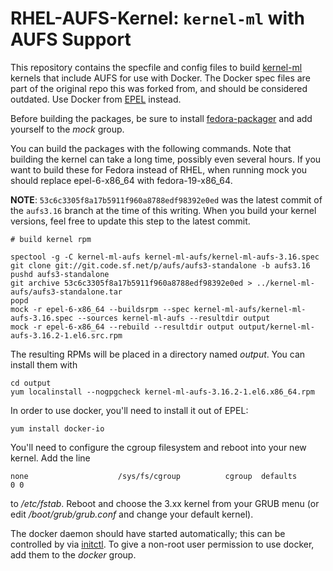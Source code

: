 RHEL-AUFS-Kernel: `kernel-ml` with AUFS Support
=============================================================================

This repository contains the specfile and config files to build [kernel-ml](http://elrepo.org/tiki/kernel-ml) kernels that include AUFS for use with Docker. The Docker spec files are part of the original repo this was forked from, and should be considered outdated. Use Docker from [EPEL](https://admin.fedoraproject.org/pkgdb/acls/name/docker-io) instead.

Before building the packages, be sure to install [fedora-packager](https://dl.fedoraproject.org/pub/epel/6/x86_64/repoview/fedora-packager.html) and add yourself to the _mock_ group.

You can build the packages with the following commands. Note that building the kernel can take a long time, possibly even several hours. If you want to build these for Fedora instead of RHEL, when running mock you should replace epel-6-x86\_64 with fedora-19-x86\_64. 

**NOTE**: `53c6c3305f8a17b5911f960a8788edf98392e0ed` was the latest commit of the `aufs3.16` branch at the time of this writing. When you build your kernel versions, feel free to update this step to the latest commit.

    # build kernel rpm

    spectool -g -C kernel-ml-aufs kernel-ml-aufs/kernel-ml-aufs-3.16.spec
    git clone git://git.code.sf.net/p/aufs/aufs3-standalone -b aufs3.16
    pushd aufs3-standalone
    git archive 53c6c3305f8a17b5911f960a8788edf98392e0ed > ../kernel-ml-aufs/aufs3-standalone.tar
    popd
    mock -r epel-6-x86_64 --buildsrpm --spec kernel-ml-aufs/kernel-ml-aufs-3.16.spec --sources kernel-ml-aufs --resultdir output
    mock -r epel-6-x86_64 --rebuild --resultdir output output/kernel-ml-aufs-3.16.2-1.el6.src.rpm

The resulting RPMs will be placed in a directory named _output_. You can install them with

    cd output
    yum localinstall --nogpgcheck kernel-ml-aufs-3.16.2-1.el6.x86_64.rpm
In order to use docker, you'll need to install it out of EPEL:

    yum install docker-io
You'll need to configure the cgroup filesystem and reboot into your new kernel. Add the line

    none                    /sys/fs/cgroup          cgroup  defaults        0 0

to _/etc/fstab_. Reboot and choose the 3.xx kernel from your GRUB menu (or edit _/boot/grub/grub.conf_ and change your default kernel).

The docker daemon should have started automatically; this can be controlled by via [initctl](http://upstart.ubuntu.com/cookbook/#initctl). To give a non-root user permission to use docker, add them to the _docker_ group.
